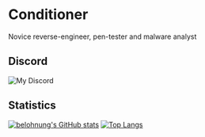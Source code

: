 # Conditioner
Novice reverse-engineer, pen-tester and malware analyst

## Discord
![My Discord](https://discord-readme-badge.vercel.app/api?id=500465501462331393)

## Statistics
[![belohnung's GitHub stats](https://github-readme-stats.vercel.app/api?username=HairConditioner&theme=dark&show_icons=true)](https://github.com/anuraghazra/github-readme-stats)
[![Top Langs](https://github-readme-stats.vercel.app/api/top-langs/?username=HairConditioner&theme=dark&show_icons=true)](https://github.com/anuraghazra/github-readme-stats)
